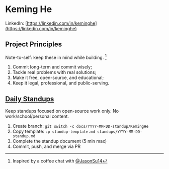 # Keming He

LinkedIn: [https://linkedin.com/in/keminghe](https://linkedin.com/in/keminghe)

## Project Principles

Note-to-self: keep these in mind while building. [^inspiration]

[^inspiration]: Inspired by a coffee chat with [@JasonSu14](https://github.com/JasonSu14)

1. Commit long-term and commit wisely;
2. Tackle real problems with real solutions;
3. Make it free, open-source, and educational;
4. Keep it legal, professional, and public-serving.

## [Daily Standups](./standups/)

Keep standups focused on open-source work only. No work/school/personal content.

1. Create branch: `git switch -c docs/YYYY-MM-DD-standup/KemingHe`
2. Copy template: `cp standup-template.md standups/YYYY-MM-DD-standup.md`
3. Complete the standup document (5 min max)
4. Commit, push, and merge via PR
